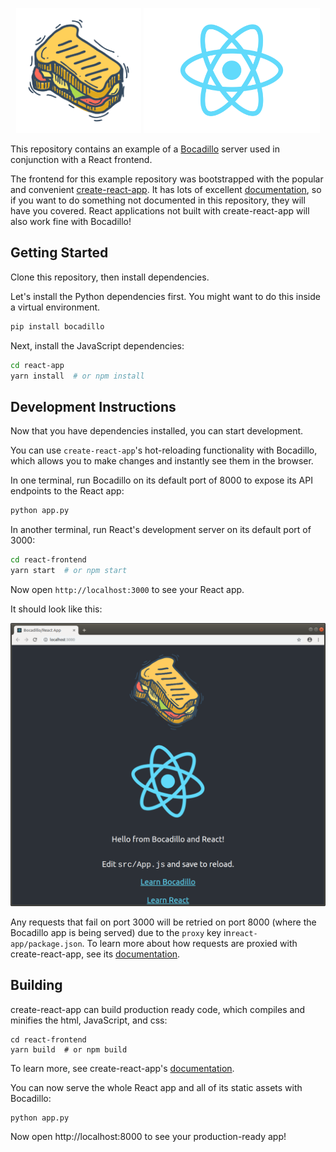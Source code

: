<p align="center">
<img src="https://github.com/bocadilloproject/react-example/raw/master/react-frontend/src/bocadillo.png" height="200px"/>
<img src="https://github.com/bocadilloproject/react-example/raw/master/react-frontend/src/logo.svg?sanitize=true" height="200px"/>
</p>

This repository contains an example of a [Bocadillo](https://github.com/bocadilloproject/bocadillo) server used in conjunction with a React frontend.

The frontend for this example repository was bootstrapped with the popular and convenient [create-react-app](https://facebook.github.io/create-react-app/). It has lots of excellent [documentation](https://facebook.github.io/create-react-app/docs/getting-started), so if you want to do something not documented in this repository, they will have you covered. React applications not built with create-react-app will also work fine with Bocadillo!

## Getting Started
Clone this repository, then install dependencies.

Let's install the Python dependencies first. You might want to do this inside a virtual environment.

```bash
pip install bocadillo
```

Next, install the JavaScript dependencies:

```bash
cd react-app
yarn install  # or npm install
```

## Development Instructions

Now that you have dependencies installed, you can start development.

You can use `create-react-app`'s hot-reloading functionality with Bocadillo, which allows you to make changes and instantly see them in the browser.

In one terminal, run Bocadillo on its default port of 8000 to expose its API endpoints to the React app:

```bash
python app.py
```

In another terminal, run React's development server on its default port of 3000:

```bash
cd react-frontend
yarn start  # or npm start
```

Now open `http://localhost:3000` to see your React app.

It should look like this:
<p align="center">
<a href="https://github.com/bocadilloproject/react-example/raw/master/screenshot.png">
<img src="https://github.com/bocadilloproject/react-example/raw/master/screenshot.png"/>
</a>
</p>


Any requests that fail on port 3000 will be retried on port 8000 (where the Bocadillo app is being served) due to the `proxy` key in`react-app/package.json`. To learn more about how requests are proxied with create-react-app, see its [documentation](https://facebook.github.io/create-react-app/docs/proxying-api-requests-in-development).

## Building

create-react-app can build production ready code, which compiles and minifies the html, JavaScript, and css:
```
cd react-frontend
yarn build  # or npm build
```

To learn more, see create-react-app's [documentation](https://facebook.github.io/create-react-app/docs/production-build).


You can now serve the whole React app and all of its static assets with Bocadillo:

```bash
python app.py
```

Now open http://localhost:8000 to see your production-ready app!
